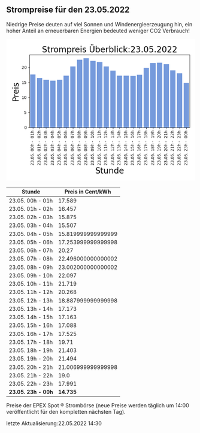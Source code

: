 
## Strompreise für den 23.05.2022

Niedrige Preise deuten auf viel Sonnen und Windenergieerzeugung hin, ein hoher Anteil an erneuerbaren Energien bedeuted weniger CO2 Verbrauch!

![Strompreis übersicht](imgs/strompreis_uebersicht.png)

| Stunde | Preis in Cent/kWh |
|---|---|
| 23.05. 00h -  01h | 17.589 | 
| 23.05. 01h -  02h | 16.457 | 
| 23.05. 02h -  03h | 15.875 | 
| 23.05. 03h -  04h | 15.507 | 
| 23.05. 04h -  05h | 15.819999999999999 | 
| 23.05. 05h -  06h | 17.253999999999998 | 
| 23.05. 06h -  07h | 20.27 | 
| 23.05. 07h -  08h | 22.496000000000002 | 
| 23.05. 08h -  09h | 23.002000000000002 | 
| 23.05. 09h -  10h | 22.097 | 
| 23.05. 10h -  11h | 21.719 | 
| 23.05. 11h -  12h | 20.268 | 
| 23.05. 12h -  13h | 18.887999999999998 | 
| 23.05. 13h -  14h | 17.173 | 
| 23.05. 14h -  15h | 17.163 | 
| 23.05. 15h -  16h | 17.088 | 
| 23.05. 16h -  17h | 17.525 | 
| 23.05. 17h -  18h | 19.71 | 
| 23.05. 18h -  19h | 21.403 | 
| 23.05. 19h -  20h | 21.494 | 
| 23.05. 20h -  21h | 21.006999999999998 | 
| 23.05. 21h -  22h | 19.0 | 
| 23.05. 22h -  23h | 17.991 | 
| **23.05. 23h -  00h** | **14.735** | 

Preise der EPEX Spot ® Strombörse (neue Preise werden täglich um 14:00 veröffentlicht für den kompletten nächsten Tag).

letzte Aktualisierung:22.05.2022 14:30
